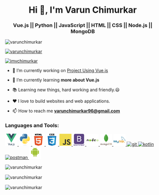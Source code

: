   <!--                                               Hi there 👋, I'm Varun Chimurkar! 
- 🔭 I’m currently working on Project Using Vue.js 
- 📚 Learning new things, hard working and friendly.😃
- ❤️ I love to build websites and web applications.
- 🌱 I’m currently learning more about Vue.js
- 📫 How to reach me Twitter - @imVChimurkar Instagram - varun_chimurkar LinkedIn - bit.ly/2EnI9kV
--->
<!---
varunchimurkar/varunchimurkar is a ✨ special ✨ repository because its `README.md` (this file) appears on your GitHub profile.
You can click the Preview link to take a look at your changes.
--->


<h1 align="center">Hi 👋, I'm Varun Chimurkar</h1>
<h3 align="center">Vue.js || Python || JavaScript || HTML || CSS || Node.js || MongoDB</h3>

<p align="left"> <img src="https://komarev.com/ghpvc/?username=varunchimurkar&label=Profile%20views&color=0e75b6&style=flat" alt="varunchimurkar" /> </p>

<p align="left"> <a href="https://github.com/ryo-ma/github-profile-trophy"><img src="https://github-profile-trophy.vercel.app/?username=varunchimurkar" alt="varunchimurkar" /></a> </p>

<p align="left"> <a href="https://twitter.com/imvchimurkar" target="blank"><img src="https://img.shields.io/twitter/follow/imvchimurkar?logo=twitter&style=for-the-badge" alt="imvchimurkar" /></a> </p>



- 🔭 I’m currently working on [Project Using Vue.js](https://github.com/varunchimurkar/issue_tracker_2021)

- 🌱 I’m currently learning **more about Vue.js**

- 📚 Learning new things, hard working and friendly.😃

- ❤️ I love to build websites and web applications.

- 📫 How to reach me **varunchimurkar96@gmail.com**


<h3 align="left">Languages and Tools:</h3>
<p align="left"> <a href="https://vuejs.org/" target="_blank"> <img src="https://raw.githubusercontent.com/devicons/devicon/master/icons/vuejs/vuejs-original-wordmark.svg" alt="vuejs" width="40" height="40"/> </a> <a href="https://www.python.org" target="_blank"> <img src="https://raw.githubusercontent.com/devicons/devicon/master/icons/python/python-original.svg" alt="python" width="40" height="40"/> </a>  <a href="https://www.w3.org/html/" target="_blank"> <img src="https://raw.githubusercontent.com/devicons/devicon/master/icons/html5/html5-original-wordmark.svg" alt="html5" width="40" height="40"/> </a> <a href="https://www.w3schools.com/css/" target="_blank"> <img src="https://raw.githubusercontent.com/devicons/devicon/master/icons/css3/css3-original-wordmark.svg" alt="css3" width="40" height="40"/> </a><a href="https://developer.mozilla.org/en-US/docs/Web/JavaScript" target="_blank"> <img src="https://raw.githubusercontent.com/devicons/devicon/master/icons/javascript/javascript-original.svg" alt="javascript" width="40" height="40"/> </a>  <a href="https://getbootstrap.com" target="_blank"> <img src="https://raw.githubusercontent.com/devicons/devicon/master/icons/bootstrap/bootstrap-plain-wordmark.svg" alt="bootstrap" width="40" height="40"/> </a> <a href="https://nodejs.org" target="_blank"> <img src="https://raw.githubusercontent.com/devicons/devicon/master/icons/nodejs/nodejs-original-wordmark.svg" alt="nodejs" width="40" height="40"/> </a> <a href="https://www.mongodb.com/" target="_blank"> <img src="https://raw.githubusercontent.com/devicons/devicon/master/icons/mongodb/mongodb-original-wordmark.svg" alt="mongodb" width="40" height="40"/> <a href="https://www.mysql.com/" target="_blank"> <img src="https://raw.githubusercontent.com/devicons/devicon/master/icons/mysql/mysql-original-wordmark.svg" alt="mysql" width="40" height="40"/> </a> <a href="https://git-scm.com/" target="_blank"> <img src="https://www.vectorlogo.zone/logos/git-scm/git-scm-icon.svg" alt="git" width="40" height="40"/> </a>  <a href="https://kotlinlang.org" target="_blank"> <img src="https://www.vectorlogo.zone/logos/kotlinlang/kotlinlang-icon.svg" alt="kotlin" width="40" height="40"/> </a>  </a>   <a href="https://postman.com" target="_blank"> <img src="https://www.vectorlogo.zone/logos/getpostman/getpostman-icon.svg" alt="postman" width="40" height="40"/> </a>  <a href="https://developer.android.com" target="_blank"> <img src="https://raw.githubusercontent.com/devicons/devicon/master/icons/android/android-original-wordmark.svg" alt="android" width="40" height="40"/> </a> </p>

<p><img align="center" src="https://github-readme-stats.vercel.app/api/top-langs?username=varunchimurkar&show_icons=true&locale=en&layout=compact" alt="varunchimurkar" /></p>

<p><img align="center" src="https://github-readme-stats.vercel.app/api?username=varunchimurkar&show_icons=true&locale=en" alt="varunchimurkar" /></p>

<p><img align="center" src="https://github-readme-streak-stats.herokuapp.com/?user=varunchimurkar&" alt="varunchimurkar" /></p>

